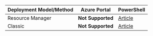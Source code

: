 | <strong>Deployment Model/Method</strong> | <strong>Azure Portal</strong>  |                            <strong>PowerShell</strong>                             |
|------------------------------------------|--------------------------------|------------------------------------------------------------------------------------|
|             Resource Manager             | <strong>Not Supported</strong> | [Article](../articles/expressroute/expressroute-howto-coexist-resource-manager.md) |
|                 Classic                  | <strong>Not Supported</strong> |     [Article](../articles/expressroute/expressroute-howto-coexist-classic.md)      |

